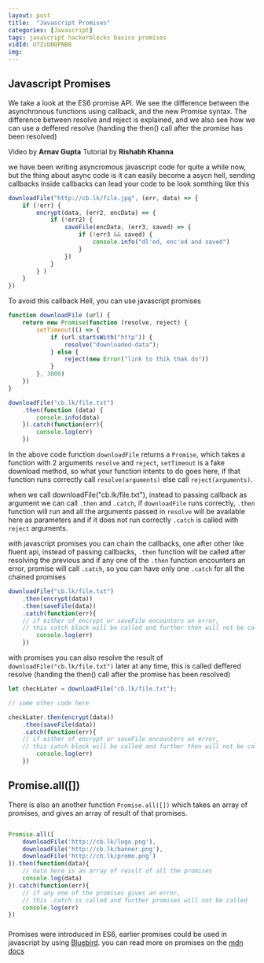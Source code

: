 ```yaml
---
layout: post
title:  "Javascript Promises"
categories: [Javascript]
tags: javascript hackerblocks basics promises
vidId: U7ZzbNQPNB8
img: 
---
```



## Javascript Promises

We take a look at the ES6 promise API. We see the difference between the asynchronous functions using callback, and the new Promise syntax. The difference between resolve and reject is explained, and we also see how we can use a deffered resolve (handing the then() call after the promise has been resolved)

Video by **Arnav Gupta**
Tutorial by **Rishabh Khanna**


we have been writing asyncromous javascript code for quite a while now, but the thing about async code is it can easily become a asycn hell, sending callbacks inside callbacks can lead your code to be look somthing like this

```javascript
downloadFile("http://cb.lk/file.jpg", (err, data) => {
    if (!err) {
        encrypt(data, (err2, encData) => {
            if (!err2) {
                saveFile(encData, (err3, saved) => {
                    if (!err3 && saved) {
                        console.info("dl'ed, enc'ed and saved")
                    }
                })
            }
        } )
    }
})
```
To avoid this callback Hell, you can use javascript promises

```javascript
function downloadFile (url) {
    return new Promise(function (resolve, reject) {
        setTimeout(() => {
            if (url.startsWith("http")) {
                resolve("downloaded-data");
            } else {
                reject(new Error("link to thik thak do"))
            }
        }, 3000)
    })
}

downloadFile("cb.lk/file.txt")
    .then(function (data) {
        console.info(data)
    }).catch(function(err){
    	console.log(err)
    })
```
In the above code function `downloadFile` returns a `Promise`, which takes a function with 2 arguments  `resolve` and `reject`, `setTimeout` is a fake download method, so what your function intents to do goes here, if that function runs correctly call `resolve(arguments)` else call `reject(arguments)`.



when we call downloadFile("cb.lk/file.txt"), instead to passing callback as argument we can call `.then` and `.catch`, if `downloadFile` runs correctly, `.then` function will run and all the arguments passed in `resolve` will be available here as parameters and if it does not run correctly `.catch` is called with `reject` arguments.

with javascript promises you can chain the callbacks, one after other like fluent api, instead of passing callbacks, `.then` function will be called after resolving the previous and if any one of the `.then` function encounters an error, promise will call `.catch`, so you can have only one `.catch` for all the chained promises

```javascript
downloadFile("cb.lk/file.txt")
    .then(encrypt(data))
    .then(saveFile(data))
    .catch(function(err){
    // if either of encrypt or saveFile encounters an error, 
    // this catch block will be called and further then will not be called
    	console.log(err)
    })
```

with promises you can also resolve the result of `downloadFile("cb.lk/file.txt")` later at any time, this is called deffered resolve (handing the then() call after the promise has been resolved)

```javascript
let checkLater = downloadFile("cb.lk/file.txt");

// some other code here

checkLater.then(encrypt(data))
    .then(saveFile(data))
    .catch(function(err){
    // if either of encrypt or saveFile encounters an error, 
    // this catch block will be called and further then will not be called
    	console.log(err)
    })
```


## Promise.all([])

There is also an another function `Promise.all([])` which takes an array of promises, and gives an array of result of that promises.

```javascript

Promise.all([
    downloadFile('http://cb.lk/logo.png'),
    downloadFile('http://cb.lk/banner.png'),
    downloadFile('http://cb.lk/promo.png')
]).then(function(data){
	// data here is an array of result of all the promises
    console.log(data)
}).catch(function(err){
	// if any one of the promises gives an error,
    // this .catch is called and further promises will not be called
    console.log(err)
})
```
###

Promises were introduced in ES6, earlier promises could be used in javascript by using [Bluebird](http://bluebirdjs.com/docs/getting-started.html). you can read more on promises on the [mdn docs](https://developer.mozilla.org/en-US/docs/Web/JavaScript/Reference/Global_Objects/Promise)







